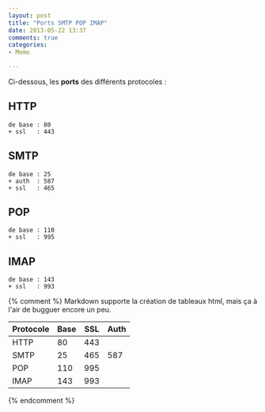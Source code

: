 ```yaml
---
layout: post
title: "Ports SMTP POP IMAP"
date: 2013-05-22 13:37
comments: true
categories:
- Memo

---
```


Ci-dessous, les **ports** des différents protocoles :

## HTTP
    de base : 80
    + ssl   : 443

## SMTP
    de base : 25
    + auth  : 587
    + ssl   : 465

## POP
    de base : 110
    + ssl   : 995

## IMAP
    de base : 143
    + ssl   : 993


{% comment %}
Markdown supporte la création de tableaux html,
mais ça à l'air de bugguer encore un peu.

| Protocole | Base | SSL | Auth |
| --------- | ---- | --- | ---- |
| HTTP      | 80   | 443 |      |
| SMTP      | 25   | 465 | 587  |
| POP       | 110  | 995 |      |
| IMAP      | 143  | 993 |      |
{% endcomment %}